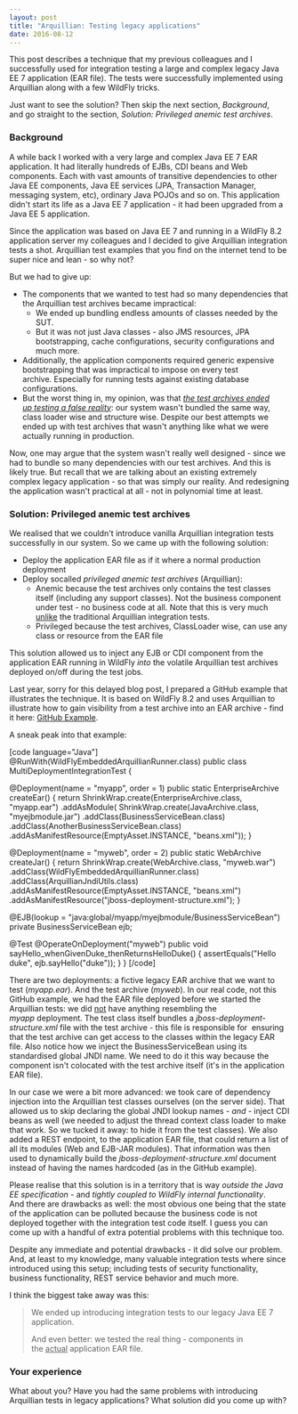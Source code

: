 ```yaml
---
layout: post
title: "Arquillian: Testing legacy applications"
date: 2016-08-12
---
```


This post describes a technique that my previous colleagues and I successfully used for integration testing a large and complex legacy Java EE 7 application (EAR file). The tests were successfully implemented using Arquillian along with a few WildFly tricks.

Just want to see the solution? Then skip the next section, <em>Background</em>, and go straight to the section, <em>Solution: Privileged anemic test archives</em>.
<h3>Background</h3>
A while back I worked with a very large and complex Java EE 7 EAR application. It had literally hundreds of EJBs, CDI beans and Web components. Each with vast amounts of transitive dependencies to other Java EE components, Java EE services (JPA, Transaction Manager, messaging system, etc), ordinary Java POJOs and so on. This application didn't start its life as a Java EE 7 application - it had been upgraded from a Java EE 5 application.

Since the application was based on Java EE 7 and running in a WildFly 8.2 application server my colleagues and I decided to give Arquillian integration tests a shot. Arquillian test examples that you find on the internet tend to be super nice and lean - so why not?

But we had to give up:
<ul>
	<li>The components that we wanted to test had so many dependencies that the Arquillian test archives became impractical:
<ul>
	<li>We ended up bundling endless amounts of classes needed by the SUT.</li>
	<li>But it was not just Java classes - also JMS resources, JPA bootstrapping, cache configurations, security configurations and much more.</li>
</ul>
</li>
	<li>Additionally, the application components required generic expensive bootstrapping that was impractical to impose on every test archive. Especially for running tests against existing database configurations.</li>
	<li>But the worst thing in, my opinion, was that <span style="text-decoration:underline;"><em>the test archives ended up</em> <em>testing a false reality</em></span>: our system wasn't bundled the same way, class loader wise and structure wise. Despite our best attempts we ended up with test archives that wasn't anything like what we were actually running in production.</li>
</ul>
Now, one may argue that the system wasn't really well designed - since we had to bundle so many dependencies with our test archives. And this is likely true. But recall that we are talking about an existing extremely complex legacy application - so that was simply our reality. And redesigning the application wasn't practical at all - not in polynomial time at least.
<h3>Solution: Privileged anemic test archives</h3>
We realised that we couldn't introduce vanilla Arquillian integration tests successfully in our system. So we came up with the following solution:
<ul>
	<li>Deploy the application EAR file as if it where a normal production deployment</li>
	<li>Deploy socalled <em>privileged anemic test archives</em> (Arquillian):
<ul>
	<li>Anemic because the test archives only contains the test classes itself (including any support classes). Not the business component under test - no business code at all. Note that this is very much <span style="text-decoration:underline;">unlike</span> the traditional Arquillian integration tests.</li>
	<li>Privileged because the test archives, ClassLoader wise, can use any class or resource from the EAR file</li>
</ul>
</li>
</ul>
This solution allowed us to inject any EJB or CDI component from the application EAR running in WildFly <em>into</em> the volatile Arquillian test archives deployed on/off during the test jobs.

Last year, sorry for this delayed blog post, I prepared a GitHub example that illustrates the technique. It is based on WildFly 8.2 and uses Arquillian to illustrate how to gain visibility from a test archive into an EAR archive - find it here: <a href="https://github.com/nickymoelholm/smallexamples/tree/master/hello-arquillian-wildfly-multideployment" target="_blank">GitHub Example</a>.

A sneak peak into that example:

[code language="Java"]
@RunWith(WildFlyEmbeddedArquillianRunner.class)
public class MultiDeploymentIntegrationTest {

 @Deployment(name = "myapp", order = 1)
 public static EnterpriseArchive createEar() {
     return ShrinkWrap.create(EnterpriseArchive.class, "myapp.ear")
         .addAsModule(
             ShrinkWrap.create(JavaArchive.class, "myejbmodule.jar")
             .addClass(BusinessServiceBean.class)
             .addClass(AnotherBusinessServiceBean.class)
             .addAsManifestResource(EmptyAsset.INSTANCE, "beans.xml"));
 }

 @Deployment(name = "myweb", order = 2)
 public static WebArchive createJar() {
     return ShrinkWrap.create(WebArchive.class, "myweb.war")
         .addClass(WildFlyEmbeddedArquillianRunner.class)
         .addClass(ArquillianJndiUtils.class)
         .addAsManifestResource(EmptyAsset.INSTANCE, "beans.xml")
         .addAsManifestResource("jboss-deployment-structure.xml");
 }

 @EJB(lookup = "java:global/myapp/myejbmodule/BusinessServiceBean")
 private BusinessServiceBean ejb;

 @Test
 @OperateOnDeployment("myweb")
 public void sayHello_whenGivenDuke_thenReturnsHelloDuke() {
     assertEquals("Hello duke", ejb.sayHello("duke"));
 }
}
[/code]

There are two deployments: a fictive legacy EAR archive that we want to test (<em>myapp.ear</em>). And the test archive (<em>myweb</em>). In our real code, not this GitHub example, we had the EAR file deployed before we started the Arquillian tests: we did <u>not</u> have anything resembling the <em>myapp</em> deployment. The test class itself bundles a <em>jboss-deployment-structure.xml</em> file with the test archive - this file is responsible for  ensuring that the test archive can get access to the classes within the legacy EAR file. Also notice how we inject the BusinessServiceBean using its standardised global JNDI name. We need to do it this way because the component isn't colocated with the test archive itself (it's in the application EAR file).

In our case we were a bit more advanced: we took care of dependency injection into the Arquillian test classes ourselves (on the server side). That allowed us to skip declaring the global JNDI lookup names - <em>and - </em>inject CDI beans as well (we needed to adjust the thread context class loader to make that work. So we tucked it away: to hide it from the test classes). We also added a REST endpoint, to the application EAR file, that could return a list of all its modules (Web and EJB-JAR modules). That information was then used to dynamically build the <em>jboss-deployment-structure.xml</em> document instead of having the names hardcoded (as in the GitHub example).

Please realise that this solution is in a territory that is way <em>outside the Java EE specification</em> - and <em>tightly coupled to WildFly internal functionality</em>. And there are drawbacks as well: the most obvious one being that the state of the application can be polluted because the business code is not deployed together with the integration test code itself. I guess you can come up with a handful of extra potential problems with this technique too.

Despite any immediate and potential drawbacks - it did solve our problem. And, at least to my knowledge, many valuable integration tests where since introduced using this setup; including tests of security functionality, business functionality, REST service behavior and much more.

I think the biggest take away was this:
<blockquote>We ended up introducing integration tests to our legacy Java EE 7 application.

And even better: we tested the real thing - components in the <span style="text-decoration:underline;">actual</span> application EAR file.</blockquote>
<h3>Your experience</h3>
What about you? Have you had the same problems with introducing Arquillian tests in legacy applications? What solution did you come up with?